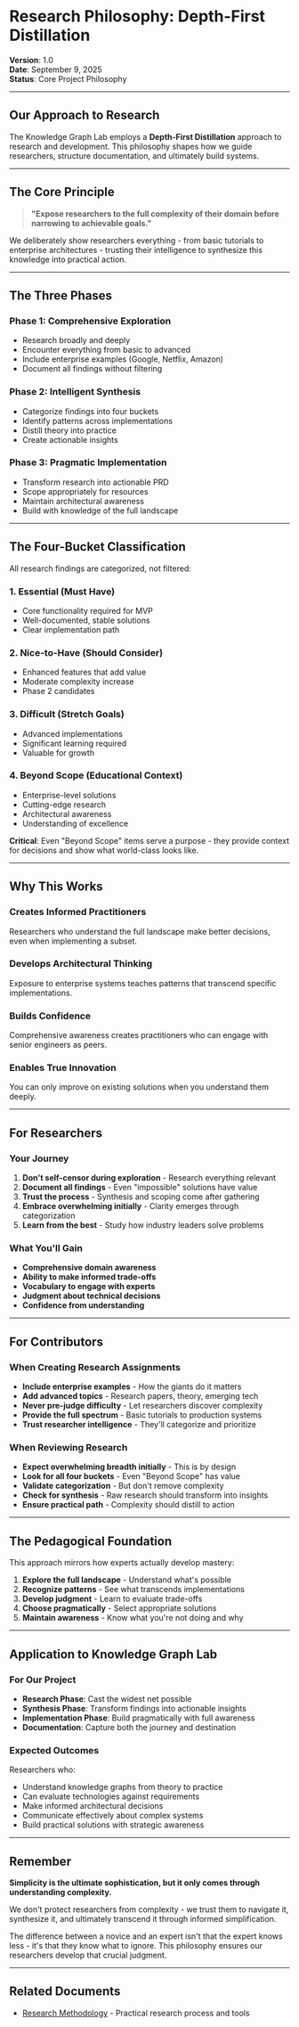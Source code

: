 # Research Philosophy: Depth-First Distillation

**Version**: 1.0  
**Date**: September 9, 2025  
**Status**: Core Project Philosophy

---

## Our Approach to Research

The Knowledge Graph Lab employs a **Depth-First Distillation** approach to research and development. This philosophy shapes how we guide researchers, structure documentation, and ultimately build systems.

---

## The Core Principle

> **"Expose researchers to the full complexity of their domain before narrowing to achievable goals."**

We deliberately show researchers everything - from basic tutorials to enterprise architectures - trusting their intelligence to synthesize this knowledge into practical action.

---

## The Three Phases

### Phase 1: Comprehensive Exploration
- Research broadly and deeply
- Encounter everything from basic to advanced
- Include enterprise examples (Google, Netflix, Amazon)
- Document all findings without filtering

### Phase 2: Intelligent Synthesis
- Categorize findings into four buckets
- Identify patterns across implementations
- Distill theory into practice
- Create actionable insights

### Phase 3: Pragmatic Implementation
- Transform research into actionable PRD
- Scope appropriately for resources
- Maintain architectural awareness
- Build with knowledge of the full landscape

---

## The Four-Bucket Classification

All research findings are categorized, not filtered:

### 1. Essential (Must Have)
- Core functionality required for MVP
- Well-documented, stable solutions
- Clear implementation path

### 2. Nice-to-Have (Should Consider)
- Enhanced features that add value
- Moderate complexity increase
- Phase 2 candidates

### 3. Difficult (Stretch Goals)
- Advanced implementations
- Significant learning required
- Valuable for growth

### 4. Beyond Scope (Educational Context)
- Enterprise-level solutions
- Cutting-edge research
- Architectural awareness
- Understanding of excellence

**Critical**: Even "Beyond Scope" items serve a purpose - they provide context for decisions and show what world-class looks like.

---

## Why This Works

### Creates Informed Practitioners
Researchers who understand the full landscape make better decisions, even when implementing a subset.

### Develops Architectural Thinking
Exposure to enterprise systems teaches patterns that transcend specific implementations.

### Builds Confidence
Comprehensive awareness creates practitioners who can engage with senior engineers as peers.

### Enables True Innovation
You can only improve on existing solutions when you understand them deeply.

---

## For Researchers

### Your Journey

1. **Don't self-censor during exploration** - Research everything relevant
2. **Document all findings** - Even "impossible" solutions have value
3. **Trust the process** - Synthesis and scoping come after gathering
4. **Embrace overwhelming initially** - Clarity emerges through categorization
5. **Learn from the best** - Study how industry leaders solve problems

### What You'll Gain

- **Comprehensive domain awareness**
- **Ability to make informed trade-offs**
- **Vocabulary to engage with experts**
- **Judgment about technical decisions**
- **Confidence from understanding**

---

## For Contributors

### When Creating Research Assignments

- **Include enterprise examples** - How the giants do it matters
- **Add advanced topics** - Research papers, theory, emerging tech
- **Never pre-judge difficulty** - Let researchers discover complexity
- **Provide the full spectrum** - Basic tutorials to production systems
- **Trust researcher intelligence** - They'll categorize and prioritize

### When Reviewing Research

- **Expect overwhelming breadth initially** - This is by design
- **Look for all four buckets** - Even "Beyond Scope" has value
- **Validate categorization** - But don't remove complexity
- **Check for synthesis** - Raw research should transform into insights
- **Ensure practical path** - Complexity should distill to action

---

## The Pedagogical Foundation

This approach mirrors how experts actually develop mastery:

1. **Explore the full landscape** - Understand what's possible
2. **Recognize patterns** - See what transcends implementations
3. **Develop judgment** - Learn to evaluate trade-offs
4. **Choose pragmatically** - Select appropriate solutions
5. **Maintain awareness** - Know what you're not doing and why

---

## Application to Knowledge Graph Lab

### For Our Project

- **Research Phase**: Cast the widest net possible
- **Synthesis Phase**: Transform findings into actionable insights
- **Implementation Phase**: Build pragmatically with full awareness
- **Documentation**: Capture both the journey and destination

### Expected Outcomes

Researchers who:
- Understand knowledge graphs from theory to practice
- Can evaluate technologies against requirements
- Make informed architectural decisions
- Communicate effectively about complex systems
- Build practical solutions with strategic awareness

---

## Remember

**Simplicity is the ultimate sophistication, but it only comes through understanding complexity.**

We don't protect researchers from complexity - we trust them to navigate it, synthesize it, and ultimately transcend it through informed simplification.

The difference between a novice and an expert isn't that the expert knows less - it's that they know what to ignore. This philosophy ensures our researchers develop that crucial judgment.

---

## Related Documents

- [Research Methodology](./methodology.md) - Practical research process and tools
